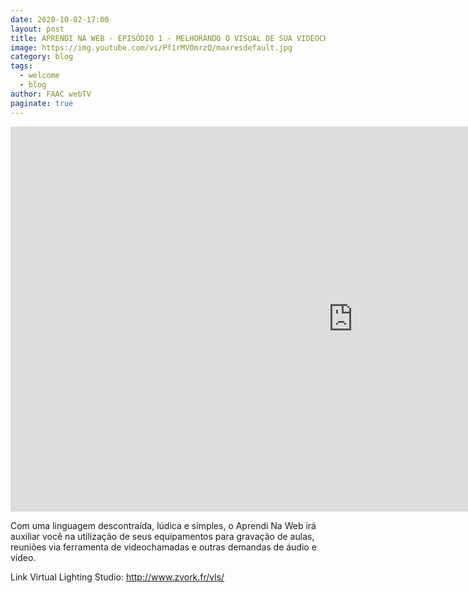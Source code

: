```yaml
---
date: 2020-10-02-17:00
layout: post
title: APRENDI NA WEB - EPISÓDIO 1 - MELHORANDO O VISUAL DE SUA VIDEOCHAMADA
image: https://img.youtube.com/vi/Pf1rMVOmrzQ/maxresdefault.jpg
category: blog
tags:
  - welcome
  - blog
author: FAAC webTV
paginate: true
---
```


<iframe width="1095" height="616" src="https://www.youtube.com/embed/Pf1rMVOmrzQ" frameborder="0" allow="accelerometer; autoplay; clipboard-write; encrypted-media; gyroscope; picture-in-picture" allowfullscreen></iframe>

Com uma linguagem descontraída, lúdica e simples, o Aprendi Na Web irá auxiliar você na utilização de seus equipamentos para gravação de aulas, reuniões via ferramenta de videochamadas e outras demandas de áudio e vídeo.

Link Virtual Lighting Studio: 
http://www.zvork.fr/vls/
